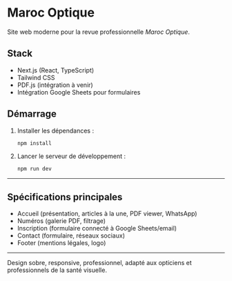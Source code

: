 # Maroc Optique

Site web moderne pour la revue professionnelle *Maroc Optique*.

## Stack
- Next.js (React, TypeScript)
- Tailwind CSS
- PDF.js (intégration à venir)
- Intégration Google Sheets pour formulaires

## Démarrage
1. Installer les dépendances :
   ```bash
   npm install
   ```
2. Lancer le serveur de développement :
   ```bash
   npm run dev
   ```

---

## Spécifications principales
- Accueil (présentation, articles à la une, PDF viewer, WhatsApp)
- Numéros (galerie PDF, filtrage)
- Inscription (formulaire connecté à Google Sheets/email)
- Contact (formulaire, réseaux sociaux)
- Footer (mentions légales, logo)

---

Design sobre, responsive, professionnel, adapté aux opticiens et professionnels de la santé visuelle.
